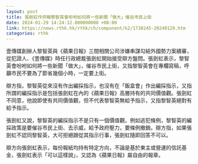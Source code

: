 ```yaml
---
layout: post
title: 張劍虹作供稱黎智英會吩咐如何將一些新聞「做大」催谷市民上街
date: 2024-01-29 14:24:12.000000000 +08:00
link: https://news.rthk.hk/rthk/ch/component/k2/1738245-20240129.htm
categories: rthk
---
```


壹傳媒創辦人黎智英與《蘋果日報》三間相關公司涉嫌串謀勾結外國勢力案續審，從犯證人、《壹傳媒》時任行政總裁張劍虹開始接受辯方盤問。張劍虹表示，黎智英會吩咐如何將一些新聞「做大」，催谷市民上街，又指黎智英會在專欄寫稿，呼籲市民不要為了節省幾個小時，一定要上街。

辯方指，黎智英從來沒有作出編採指示，也沒有在「飯盒會」作出編採指示，又指所謂的編採指示是包括張劍虹在內的《蘋果日報》高層持有的共同價值觀。張劍虹不同意，他說即使有共同價值觀，但不代表黎智英無給予指示，又指黎智英絕對有給予指示。

張劍虹又說，黎智英的編採指示不是只有一個價值觀，例如逃犯條例，黎智英的編採政策是要催谷市民上街、去示威，給予政府壓力，要條例撤銷。辯方指，如果張劍虹不認同黎智英，大可拒絕跟從其指示行事，張劍虹隨即回答不可以。

辯方向張劍虹表示，每份報紙均持有特定方向，不論是基於東主或營運的信託基金，張劍虹表示「可以這樣說」，又認為《蘋果日報》屬自由的報章。
